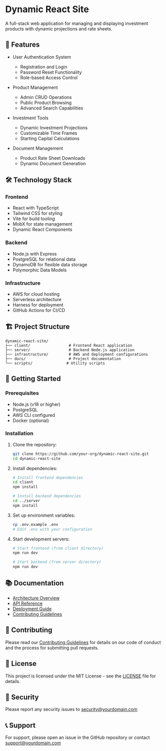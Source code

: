 # Dynamic React Site

A full-stack web application for managing and displaying investment products with dynamic projections and rate sheets.

## 🚀 Features

- User Authentication System
  - Registration and Login
  - Password Reset Functionality
  - Role-based Access Control

- Product Management
  - Admin CRUD Operations
  - Public Product Browsing
  - Advanced Search Capabilities

- Investment Tools
  - Dynamic Investment Projections
  - Customizable Time Frames
  - Starting Capital Calculations

- Document Management
  - Product Rate Sheet Downloads
  - Dynamic Document Generation

## 🛠️ Technology Stack

### Frontend
- React with TypeScript
- Tailwind CSS for styling
- Vite for build tooling
- MobX for state management
- Dynamic React Components

### Backend
- Node.js with Express
- PostgreSQL for relational data
- DynamoDB for flexible data storage
- Polymorphic Data Models

### Infrastructure
- AWS for cloud hosting
- Serverless architecture
- Harness for deployment
- GitHub Actions for CI/CD

## 🏗️ Project Structure

```
dynamic-react-site/
├── client/                 # Frontend React application
├── server/                 # Backend Node.js application
├── infrastructure/         # AWS and deployment configurations
├── docs/                   # Project documentation
└── scripts/               # Utility scripts
```

## 🚀 Getting Started

### Prerequisites
- Node.js (v18 or higher)
- PostgreSQL
- AWS CLI configured
- Docker (optional)

### Installation

1. Clone the repository:
   ```bash
   git clone https://github.com/your-org/dynamic-react-site.git
   cd dynamic-react-site
   ```

2. Install dependencies:
   ```bash
   # Install frontend dependencies
   cd client
   npm install

   # Install backend dependencies
   cd ../server
   npm install
   ```

3. Set up environment variables:
   ```bash
   cp .env.example .env
   # Edit .env with your configuration
   ```

4. Start development servers:
   ```bash
   # Start frontend (from client directory)
   npm run dev

   # Start backend (from server directory)
   npm run dev
   ```

## 📚 Documentation

- [Architecture Overview](docs/ARCHITECTURE.md)
- [API Reference](docs/API_REFERENCE.md)
- [Deployment Guide](docs/DEPLOYMENT.md)
- [Contributing Guidelines](docs/CONTRIBUTORS.md)

## 🤝 Contributing

Please read our [Contributing Guidelines](docs/CONTRIBUTORS.md) for details on our code of conduct and the process for submitting pull requests.

## 📄 License

This project is licensed under the MIT License - see the [LICENSE](LICENSE) file for details.

## 🔐 Security

Please report any security issues to security@yourdomain.com

## 📞 Support

For support, please open an issue in the GitHub repository or contact support@yourdomain.com 